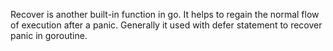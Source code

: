 Recover is another built-in function in go. It helps to regain the normal flow of execution after a panic. Generally it used with defer statement to recover panic in goroutine.
